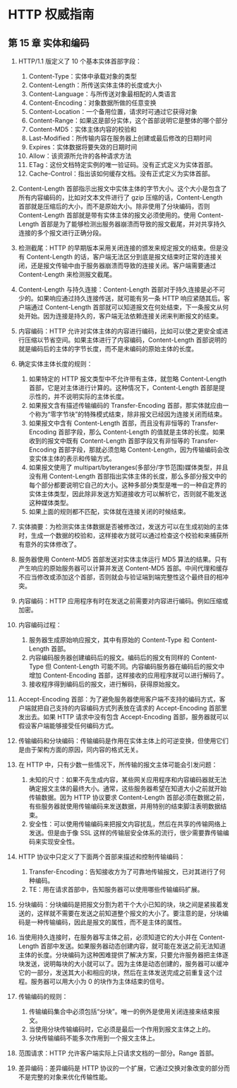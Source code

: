 # HTTP 权威指南

## 第 15 章 实体和编码

1. HTTP/1.1 版定义了 10 个基本实体首部字段：

   1. Content-Type：实体中承载对象的类型
   2. Content-Length：所传送实体主体的长度或大小
   3. Content-Language：与所传送对象最相配的人类语言
   4. Content-Encoding：对象数据所做的任意变换
   5. Content-Location：一个备用位置，请求时可通过它获得对象
   6. Content-Range：如果这是部分实体，这个首部说明它是整体的哪个部分
   7. Content-MD5：实体主体内容的校验和
   8. Last-Modified：所传输内容在服务器上创建或最后修改的日期时间
   9. Expires：实体数据将要失效的日期时间
   10. Allow：该资源所允许的各种请求方法
   11. ETag：这份文档特定实例的唯一验证码。没有正式定义为实体首部。
   12. Cache-Control：指出该如何缓存文档。没有正式定义为实体首部。

2. Content-Length 首部指示出报文中实体主体的字节大小。这个大小是包含了所有内容编码的，比如对文本文件进行了 gzip 压缩的话，Content-Length 首部就是压缩后的大小，而不是原始大小。除非使用了分块编码，否则 Content-Length 首部就是带有实体主体的报文必须使用的。使用 Content-Length 首部是为了能够检测出服务器崩溃而导致的报文截尾，并对共享持久连接的多个报文进行正确分段。

3. 检测截尾：HTTP 的早期版本采用关闭连接的颁发来规定报文的结束。但是没有 Content-Length 的话，客户端无法区分到底是报文结束时正常的连接关闭，还是报文传输中由于服务器崩溃而导致的连接关闭。客户端需要通过 Content-Length 来检测报文截尾。

4. Content-Length 与持久连接：Content-Length 首部对于持久连接是必不可少的。如果响应通过持久连接传送，就可能有另一条 HTTP 响应紧随其后。客户端通过 Content-Length 首部就可以知道报文在何处结束，下一条报文从何处开始。因为连接是持久的，客户端无法依赖连接关闭来判断报文的结束。

5. 内容编码：HTTP 允许对实体主体的内容进行编码，比如可以使之更安全或进行压缩以节省空间。如果主体进行了内容编码，Content-Length 首部说明的就是编码后的主体的字节长度，而不是未编码的原始主体的长度。

6. 确定实体主体长度的规则：

   1. 如果特定的 HTTP 报文类型中不允许带有主体，就忽略 Content-Length 首部，它是对主体进行计算的。这种情况下，Content-Length 首部是提示性的，并不说明实际的主体长度。
   2. 如果报文含有描述传输编码的 Transfer-Encoding 首部，那实体就应由一个称为“零字节块”的特殊模式结束，除非报文已经因为连接关闭而结束。
   3. 如果报文中含有 Content-Length 首部，而且没有非恒等的 Transfer-Encoding 首部字段，那么 Content-Length 的值就是主体的长度。如果收到的报文中既有 Content-Length 首部字段又有非恒等的 Transfer-Encoding 首部字段，那就必须忽略 Content-Length，因为传输编码会改变实体主体的表示和传输方式。
   4. 如果报文使用了 multipart/byteranges(多部分/字节范围)媒体类型，并且没有用 Content-Length 首部指出实体主体的长度，那么多部分报文中的每个部分都要说明它自己的大小。这种多部分类型是唯一的一种自定界的实体主体类型，因此除非发送方知道接收方可以解析它，否则就不能发送这种媒体类型。
   5. 如果上面的规则都不匹配，实体就在连接关闭的时候结束。

7. 实体摘要：为检测实体主体数据是否被修改过，发送方可以在生成初始的主体时，生成一个数据的校验和，这样接收方就可以通过检查这个校验和来捕获所有意外的实体修改了。

8. 服务器使用 Content-MD5 首部发送对实体主体运行 MD5 算法的结果。只有产生响应的原始服务器可以计算并发送 Content-MD5 首部。中间代理和缓存不应当修改或添加这个首部，否则就会与验证端到端完整性这个最终目的相冲突。

9. 内容编码：HTTP 应用程序有时在发送之前需要对内容进行编码。例如压缩或加密。

10. 内容编码过程：

    1. 服务器生成原始响应报文，其中有原始的 Content-Type 和 Content-Length 首部。
    2. 内容编码服务器创建编码后的报文。编码后的报文有同样的 Content-Type 但 Content-Length 可能不同。内容编码服务器在编码后的报文中增加 Content-Encoding 首部，这样接收的应用程序就可以进行解码了。
    3. 接收程序得到编码后的报文，进行解码，获得原始报文。

11. Accept-Encoding 首部：为了避免服务器使用客户端不支持的编码方式，客户端就把自己支持的内容编码方式列表放在请求的 Accept-Encoding 首部里发出去。如果 HTTP 请求中没有包含 Accept-Encoding 首部，服务器就可以假设客户端能够接受任何编码方式。

12. 传输编码和分块编码：传输编码是作用在实体主体上的可逆变换，但使用它们是由于架构方面的原因，同内容的格式无关。

13. 在 HTTP 中，只有少数一些情况下，所传输的报文主体可能会引发问题：

    1. 未知的尺寸：如果不先生成内容，某些网关应用程序和内容编码器就无法确定报文主体的最终大小。通常，这些服务器希望在知道大小之前就开始传输数据。因为 HTTP 协议要求 Content-Length 首部必须在数据之前，有些服务器就使用传输编码来发送数据，并用特别的结束脚注表明数据结束。
    2. 安全性：可以使用传输编码来把报文内容扰乱，然后在共享的传输网络上发送。但是由于像 SSL 这样的传输层安全体系的流行，很少需要靠传输编码来实现安全性。

14. HTTP 协议中只定义了下面两个首部来描述和控制传输编码：

    1. Transfer-Encoding：告知接收方为了可靠地传输报文，已对其进行了何种编码。
    2. TE：用在请求首部中，告知服务器可以使用哪些传输编码扩展。

15. 分块编码：分块编码是把报文分割为若干个大小已知的块，块之间是紧挨着发送的，这样就不需要在发送之前知道整个报文的大小了。要注意的是，分块编码是一种传输编码，因此是报文的属性，而不是主体的属性。

16. 当使用持久连接时，在服务器写主体之前，必须知道它的大小并在 Content-Length 首部中发送。如果服务器动态创建内容，就可能在发送之前无法知道主体的长度。分块编码为这种困难提供了解决方案，只要允许服务器把主体逐块发送，说明每块的大小就可以了。因为主体是动态创建的，服务器可以缓冲它的一部分，发送其大小和相应的块，然后在主体发送完成之前重复这个过程。服务器可以用大小为 0 的块作为主体结束的信号。

17. 传输编码的规则：

    1. 传输编码集合中必须包括“分块”。唯一的例外是使用关闭连接来结束报文。
    2. 当使用分块传输编码时，它必须是最后一个作用到报文主体之上的。
    3. 分块传输编码不能多次作用到一个报文主体上。

18. 范围请求：HTTP 允许客户端实际上只请求文档的一部分。Range 首部。

19. 差异编码：差异编码是 HTTP 协议的一个扩展，它通过交换对象改变的部分而不是完整的对象来优化传输性能。
